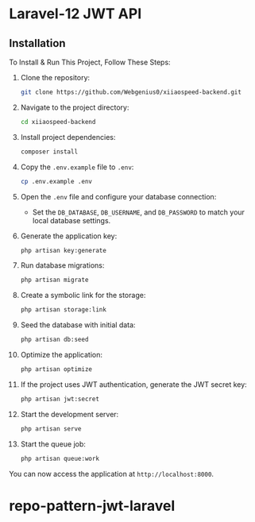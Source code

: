 # Laravel-12 JWT API

## Installation

To Install & Run This Project, Follow These Steps:

1. Clone the repository:

    ```sh
    git clone https://github.com/Webgenius0/xiiaospeed-backend.git
    ```

2. Navigate to the project directory:

    ```sh
    cd xiiaospeed-backend
    ```

3. Install project dependencies:

    ```sh
    composer install
    ```

4. Copy the `.env.example` file to `.env`:

    ```sh
    cp .env.example .env
    ```

5. Open the `.env` file and configure your database connection:
   - Set the `DB_DATABASE`, `DB_USERNAME`, and `DB_PASSWORD` to match your local database settings.

6. Generate the application key:

    ```sh
    php artisan key:generate
    ```

7. Run database migrations:

    ```sh
    php artisan migrate
    ```

8. Create a symbolic link for the storage:

    ```sh
    php artisan storage:link
    ```

9. Seed the database with initial data:

    ```sh
    php artisan db:seed
    ```

10. Optimize the application:

    ```sh
    php artisan optimize
    ```

11. If the project uses JWT authentication, generate the JWT secret key:

    ```sh
    php artisan jwt:secret
    ```

12. Start the development server:

    ```sh
    php artisan serve
    ```
13. Start the queue job:

    ```sh
    php artisan queue:work
    ```
You can now access the application at `http://localhost:8000`.
# repo-pattern-jwt-laravel

